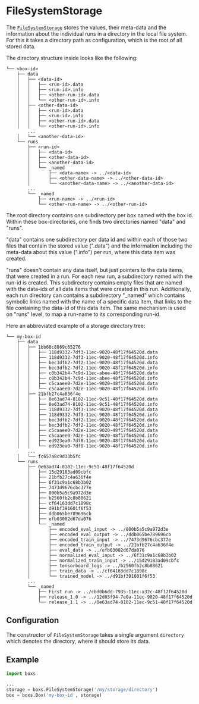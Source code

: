 # FileSystemStorage

The [`FileSystemStorage`](../../api/#boxs.filesystem.FileSystemStorage) stores the
values, their meta-data and the information about the individual runs in a directory
in the local file system. For this it takes a directory path as configuration, which
is the root of all stored data.

The directory structure inside looks like the following:

```
└── <box-id>
    ├── data
    │   ├── <data-id>
    │   │   ├── <run-id>.data
    │   │   ├── <run-id>.info
    │   │   ├── <other-run-id>.data
    │   │   └── <other-run-id>.info
    │   ├── <other-data-id>
    │   │   ├── <run-id>.data
    │   │   ├── <run-id>.info
    │   │   ├── <other-run-id>.data
    │   │   └── <other-run-id>.info
        ...
    │   └── <another-data-id>
    └── runs
        ├── <run-id>
        │   ├── <data-id>
        │   ├── <other-data-id>
        │   ├── <another-data-id>
        │   └── _named
        │       ├── <data-name> -> ../<data-id>
        │       ├── <other-data-name> -> ../<other-data-id>
        │       └── <another-data-name> -> ../<another-data-id>
        ...
        └── _named
            ├── <run-name> -> ../<run-id>
            └── <other-run-name> -> ../<other-run-id>
```

The root directory contains one subdirectory per box named with the box id.
Within these box-directories, one finds two directories named "data" and "runs".

"data" contains one subdirectory per data id and within each of those two files that
contain the stored value (".data") and the information including the meta-data about
this value (".info") per run, where this data item was created.

"runs" doesn't contain any data itself, but just pointers to the data items, that were
created in a run. For each new run, a subdirectory named with the run-id is created.
This subdirectory contains empty files that are named with the data-ids of all data
items that were created in this run. Additionally, each run directory can contains a
subdirectory "_named" which contains symbolic links named with the name of a specific
data item, that links to the file containing the data-id of this data item.
The same mechanism is used on "runs" level, to map a run-name to its corresponding
run-id.

Here an abbreviated example of a storage directory tree:
```
└── my-box-id
    ├── data
    │   ├── 1bb60c8869c65276
    │   │   ├── 118d9332-7df3-11ec-9020-48f17f64520d.data
    │   │   ├── 118d9332-7df3-11ec-9020-48f17f64520d.info
    │   │   ├── bec3dfb2-7df2-11ec-9020-48f17f64520d.data
    │   │   ├── bec3dfb2-7df2-11ec-9020-48f17f64520d.info
    │   │   ├── c0b342b4-7c9d-11ec-abee-48f17f64520d.data
    │   │   ├── c0b342b4-7c9d-11ec-abee-48f17f64520d.info
    │   │   ├── c5caaee0-7d2e-11ec-9020-48f17f64520d.data
    │   │   └── c5caaee0-7d2e-11ec-9020-48f17f64520d.info
    │   ├── 21bfb27c4a636f4e
    │   │   ├── 0e63ad74-8102-11ec-9c51-48f17f64520d.data
    │   │   ├── 0e63ad74-8102-11ec-9c51-48f17f64520d.info
    │   │   ├── 118d9332-7df3-11ec-9020-48f17f64520d.data
    │   │   ├── 118d9332-7df3-11ec-9020-48f17f64520d.info
    │   │   ├── bec3dfb2-7df2-11ec-9020-48f17f64520d.data
    │   │   ├── bec3dfb2-7df2-11ec-9020-48f17f64520d.info
    │   │   ├── c5caaee0-7d2e-11ec-9020-48f17f64520d.data
    │   │   ├── c5caaee0-7d2e-11ec-9020-48f17f64520d.info
    │   │   ├── ed923ea0-7df8-11ec-9020-48f17f64520d.data
    │   │   └── ed923ea0-7df8-11ec-9020-48f17f64520d.info
        ...
    │   └── fc657a8c9d33b5fc
    └── runs
        ├── 0e63ad74-8102-11ec-9c51-48f17f64520d
        │   ├── 15d29183ad09cbfc
        │   ├── 21bfb27c4a636f4e
        │   ├── 6f31c9a1c68b3b02
        │   ├── 7473d9676cbc377e
        │   ├── 800b5a5c9a972d3e
        │   ├── b2560fb2c8b88621
        │   ├── cf64163dd7c1898c
        │   ├── d91bf391601f6f53
        │   ├── ddb065be789696cb
        │   ├── efb03082d67da076
        │   └── _named
        │       ├── encoded_eval_input -> ../800b5a5c9a972d3e
        │       ├── encoded_eval_output -> ../ddb065be789696cb
        │       ├── encoded_train_input -> ../7473d9676cbc377e
        │       ├── encoded_train_output -> ../21bfb27c4a636f4e
        │       ├── eval_data -> ../efb03082d67da076
        │       ├── normalized_eval_input -> ../6f31c9a1c68b3b02
        │       ├── normalized_train_input -> ../15d29183ad09cbfc
        │       ├── tensorboard_logs -> ../b2560fb2c8b88621
        │       ├── train_data -> ../cf64163dd7c1898c
        │       └── trained_model -> ../d91bf391601f6f53
        ...
        └── _named
            ├── First run -> ../cbd0b6dd-7935-11ec-a32c-48f17f64520d
            ├── release_1.0 -> ../12d03f94-7e0a-11ec-9020-48f17f64520d
            └── release_1.1 -> ../0e63ad74-8102-11ec-9c51-48f17f64520d
```

## Configuration

The constructor of `FileSystemStorage` takes a single argument `directory` which
denotes the directory, where it should store its data.

## Example

```python
import boxs

...
storage = boxs.FileSystemStorage('/my/storage/directory')
box = boxs.Box('my-box-id', storage)
```
